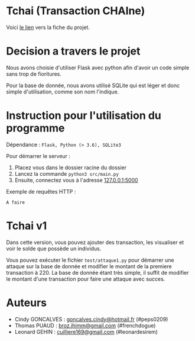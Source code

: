 # Tchai (Transaction CHAIne)

Voici [le lien](https://kirgizov.link/teaching/esirem/advanced-information-systems-2019/TP-PROJET-TCHAI.pdf)
vers la fiche du projet.

# Decision a travers le projet

Nous avons choisie d'utiliser Flask avec python afin d'avoir un code simple sans trop de fioritures.

Pour la base de donnée, nous avons utilisé SQLite qui est léger et donc simple d'utilisation, comme son nom l'indique.

# Instruction pour l'utilisation du programme

Dépendance : ```Flask, Python (> 3.6), SQLite3```

Pour démarrer le serveur :
1. Placez vous dans le dossier racine du dossier
1. Lancez la commande ```python3 src/main.py```
1. Ensuite, connectez vous à l'adresse [127.0.0.1:5000](127.0.0.1:5000)

Exemple de requêtes HTTP :

```A faire```

# Tchai v1

Dans cette version, vous pouvez ajouter des transaction, les visualiser et voir le solde que possède un individus.

Vous pouvez exécuter le fichier ```test/attaque1.py``` pour démarrer une attaque sur la base de donnée et modifier le montant de la premiere transaction à 220. La base de donnée étant très simple, il suffit de modifier le montant d'une transaction pour faire une attaque avec succes.


# Auteurs

- Cindy GONCALVES : goncalves.cindy@hotmail.fr (#peps0209)
- Thomas PUAUD : broz.jhimm@gmail.com (#frenchdogue)
- Leonard GEHIN : cuilliere169@gmail.com (#leonardesirem)
